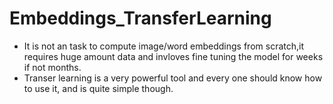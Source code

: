 # Embeddings_TransferLearning
* It is not an task to compute image/word embeddings from scratch,it requires huge amount data and invloves fine tuning the model for weeks if not months.
* Transer learning is a very powerful tool and every one should know how to use it, and is quite simple though.
